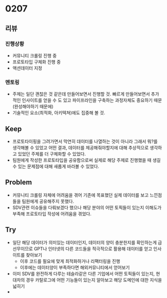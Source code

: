 # 0207
## 리뷰
### 진행상황
- 커뮤니티 크롤링 진행 중
- 프로토타입 구체화 진행 중
- 액션데이터 지정
### 멘토링
- 주제는 일단 괜찮은 것 같은데 만들어보면서 진행할 것. 빠르게 만들어보면서 추가적인 인사이트를 얻을 수 도 있고 파이프라인을 구축하는 과정자체도 중요하기 때문(완성해야하기 때문에)
- 기술적인 요소(최적화, 아키텍쳐)에도 집중해 볼 것.
## Keep
- 프로토타이핑을 그려가면서 막연히 데이터를 나열하는 것이 아니라 그래서 뭐?를 생각해볼 수 있었고 어떤 결과, 데이터를 제공해줘야할지에 대해 추상적으로 생각하고 있었던 주제를 더 구체화할 수 있었다.
- 팀원에게 작성한 프로토타입을 공유함으로써 실제로 해당 주제로 진행했을 때 생길 수 있는 문제점에 대해 새롭게 바라볼 수 있었다.
## Problem
- 커뮤니티 크롤링 자체에 어려움을 겪어 기존에 목표했던 실제 데이터를 보고 느낀점들을 팀원에게 공유해주지 못했다.
- SDV관련 이슈들을 다뤄보겠다 했으나 해당 분야의 어떤 토픽들이 있는지 이해도가 부족해 프로토타입 작성에 어려움을 겪었다.
## Try
- 일단 해당 데이터가 의미있는 데이터인지, 데이터의 양이 충분한지를 확인하는게 급선무이므로 GPT나 인터넷의 다른 코드들을 적극적으로 활용해 데이터를 얻고 인사이트를 찾아보기
  - 이후 코드를 필요에 맞게 최적화하거나 리팩터링을 진행
  - 이후에는 데이터양이 부족하다면 해외커뮤니티에서 얻어보기
- 이미 SDV를 완전하게 다루는 테슬라같은 다른 기업에서 어떤 토픽들이 있는지, 현대차의 경우 카탈로그에 어떤 기능들이 있는지 알아보고 해당 도메인에 대한 지식을 넓히기
- 